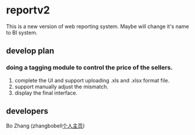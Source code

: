 # reportv2
This is a new version of web reporting system. Maybe will change it's name to BI system.

## develop plan
### doing a tagging module to control the price of the sellers.
1. complete the UI and support uploading .xls and .xlsx format file.
2. support manually adjust the mismatch.
3. display the final interface.

## developers
Bo Zhang (zhangbobell[个人主页][1])


  [1]: http://zhangbobell.cn